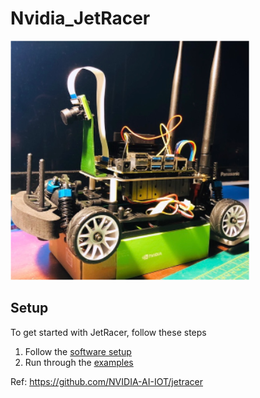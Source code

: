 # Nvidia_JetRacer

<img src="https://github.com/cly1213/Nvidia_JetRacer/blob/main/image/jetracer.png"/>

## Setup
To get started with JetRacer, follow these steps

1. Follow the [software setup](docs/software_setup.md)
2. Run through the [examples](docs/examples.md)

Ref: https://github.com/NVIDIA-AI-IOT/jetracer
